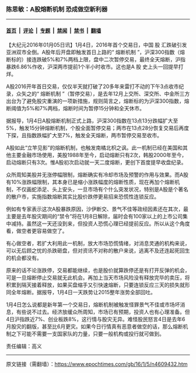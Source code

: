 ### 陈思敏：A股熔断机制 恐成做空新利器

---

#### [首页](../../../..?n4609432) &nbsp;|&nbsp; [评论](../../../../../epoch-comment?n4609432) &nbsp;|&nbsp; [专题](../../../../../epoch-special?n4609432) &nbsp;|&nbsp; [禁闻](../../../../../epoch-news?n4609432) &nbsp;|&nbsp; [禁书](../../../../../books?n4609432) &nbsp;|&nbsp; [翻墙](https://github.com/gfw-breaker/nogfw/blob/master/README.md?n4609432)


<div class="post_content" id="artbody" itemprop="articleBody">
 <!-- article content begin -->
 <p>
  【大纪元2016年01月05日讯】1月4日，2016年首个交易日，中国
  <ok href="https://www.epochtimes.com/gb/tag/%E8%82%A1.html">
   股
  </ok>
  汇跌破引发亚洲双市全倒。A股年后开盘即触发首日上路的“
  <ok href="https://www.epochtimes.com/gb/tag/%E7%86%94%E6%96%AD%E6%9C%BA%E5%88%B6.html">
   熔断机制
  </ok>
  ”，沪深300指数（熔断标的）接连跌破5%和7%两档上限，盘中二次暂停交易，最终全天熔断，沪指暴跌6.86%作收，沪深两市提前1个半小时收市。这也是A
  <ok href="https://www.epochtimes.com/gb/tag/%E8%82%A1.html">
   股
  </ok>
  史上头一回提早打烊。
 </p>
 <p>
  A股2016开年首日交易，仅仅半天就打破了20多年来雷打不动的下午3点收市纪录，众矢之的“
  <ok href="https://www.epochtimes.com/gb/tag/%E7%86%94%E6%96%AD%E6%9C%BA%E5%88%B6.html">
   熔断机制
  </ok>
  ”（暂停交易），是去年12月上交所、深交所、中金所三方出台为了避免股灾重演的一项新措施，规则简言之，熔断标的为沪深300指数，熔断阈值为5%和7%两档，熔断时间为暂停15分钟和全天休市。
 </p>
 <p>
  据报导，1月4日A股熔断机制正式上路，沪深300指数在13点13分跌幅扩大至5%，触发15分钟熔断机制，个股全面暂停交易；两市在13点28分恢复交易后再度下探，且指数跌幅扩大至7%，触发全天熔断，两市暂停交易至收市。
 </p>
 <p>
  A股如此“立竿见影”的熔断机制，也触发南橘北枳之讽。此一机制已经在美国和其他主要金融市场使用，美股1988年至今，启动熔断只有2次，韩股2000年至今，启动熔断只有3次。惟A股初次启动就一天二度熔断，更创下首度提早收盘纪录。
 </p>
 <p>
  众所周知美股并无涨停幅限制，熔断确实有冷却市场及预警的作用与效果。而A股有10%涨跌幅限制，其本身已是缩小涨跌幅度的熔断性质，现在再加个熔断机制，不仅画蛇添足、头上安头，一旦市场有个什么突发状况，特别是A股是个著名的散户市，实施指数熔断其实比股价跌停更易招来恐慌性连锁反应。
 </p>
 <p>
  例如有专家表示这次A股暴跌原因，沙伊断交、景气不佳等政经因素还在其次，最主要是去年股灾期间的“禁令”将在1月8日解除，届时会有100家以上的上市公司集中减持。虽然这一天还没到来，但投资人恐慌心理已经提前反应。所以从这个角度看，做空者更容易做空了。
 </p>
 <p>
  有心做空者，若扩大利用此一机制，放大市场恐慌情绪，对消息灵通的机构来说，可以无后顾之忧的杀跌砸盘，但对资讯不对称的散户来说，逃离不及还连起死回生的机会都没有。
 </p>
 <p>
  原来的话不论涨跌停，交易都能继续，也是股价就算跌停还是有打开反弹的机会，可是一旦熔断停止交易就无此机会。再加上当天市场风险没有释放完毕的卖压，将积累到隔天接着释放，如果买盘缩手又引快速熔断，只要连锁反应三天的损失就形同全年熔断。据报导，1月4日一天跌势让2015整年涨势全部回吐。
 </p>
 <p>
  1月4日怎么说都是新年第一个交易日，熔断机制被触发怪罪景气不佳或市场坏消息，有些说不过去。经济放缓众所周知，市场已有预期，投资人也有心理准备。但4日沪指跌近7%、创业板跌8%，这行情与股灾无异。难怪股民怒言4日是去年6月股灾的翻版，甚至比6月更灾。如果今日行情真有恶意者做空的话，那么熔断机制之下可能不需要一支国家队的力量，只要一般机构或投行就可做到。
 </p>
 <p>
  责任编辑：高义
 </p>
 <!-- article content end -->
 <div id="below_article_ad">
 </div>
</div>


---

原文链接（需翻墙）：https://www.epochtimes.com/gb/16/1/5/n4609432.htm